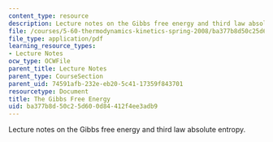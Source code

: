 ```yaml
---
content_type: resource
description: Lecture notes on the Gibbs free energy and third law absolute entropy.
file: /courses/5-60-thermodynamics-kinetics-spring-2008/ba377b8d50c25d600d84412f4ee3adb9_lec_13.pdf
file_type: application/pdf
learning_resource_types:
- Lecture Notes
ocw_type: OCWFile
parent_title: Lecture Notes
parent_type: CourseSection
parent_uid: 74591afb-232e-eb20-5c41-17359f843701
resourcetype: Document
title: The Gibbs Free Energy
uid: ba377b8d-50c2-5d60-0d84-412f4ee3adb9
---
```

Lecture notes on the Gibbs free energy and third law absolute entropy.

